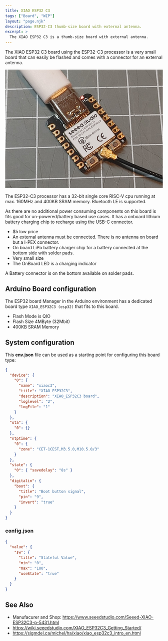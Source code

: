 ```yaml
---
title: XIAO ESP32 C3
tags: ["Board", "WIP"]
layout: "page.njk"
description: ESP32-C3 thumb-size board with external antenna.
excerpt: >
  The XIAO ESP32 C3 is a thumb-size board with external antenna.
---
```


The XIAO ESP32 C3 board using the ESP32-C3 processor is a very small board that can easily be
flashed and comes with a connector for an external antenna.

![XIAO ESP32C3 board](xiao-c3.jpg)

The ESP32-C3 processor has a 32-bit single core RISC-V cpu running at max. 160MHz and
400KB SRAM memory. Bluetooth LE is supported.

As there are no additional power consuming components on this board is fits good for
un-powered/battery based use cases. It has a onboard lithium battery charging chip to recharge
using the USB-C connector.

* $5 low price
* An external antenna must be connected. There is no antenna on board but a I-PEX connector.
* On board LiPo battery charger chip for a battery connected at the bottom side with solder pads.
* Very small size
* The OnBoard LED is a charging indicator

A Battery connector is on the bottom available on solder pads.


## Arduino Board configuration

The ESP32 board Manager in the Arduino environment has a dedicated board type
`XIAO_ESP32C3 (esp32)` that fits to this board.

* Flash Mode is QIO
* Flash Size 4MByte (32Mbit)
* 400KB SRAM Memory 

## System configuration

This **env.json** file can be used as a starting point for configuring this board type:

```json
{
  "device": {
    "0": {
      "name": "xiaoc3",
      "title": "XIAO ESP32C3",
      "description": "XIAO_ESP32C3 board",
      "loglevel": "2",
      "logFile": "1"
    }
  },
  "ota": {
    "0": {}
  },
  "ntptime": {
    "0": {
      "zone": "CET-1CEST,M3.5.0,M10.5.0/3"
    }
  },
  "state": {
    "0": { "savedelay": "8s" }
  },
  "digitalin": {
    "boot": {
      "title": "Boot button signal",
      "pin": "9",
      "invert": "true"
    }
  }
}
```


### config.json

```json
{
  "value": {
    "sw": {
      "title": "Stateful Value",
      "min": "0",
      "max": "100",
      "useState": "true"
    }
  }
}
```


## See Also

* Manufacurer and Shop: <https://www.seeedstudio.com/Seeed-XIAO-ESP32C3-p-5431.html>
* <https://wiki.seeedstudio.com/XIAO_ESP32C3_Getting_Started/>
* <https://sigmdel.ca/michel/ha/xiao/xiao_esp32c3_intro_en.html>


